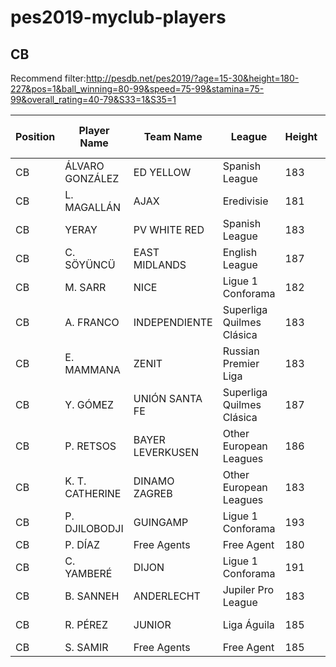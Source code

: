 # pes2019-myclub-players
## CB
Recommend filter:http://pesdb.net/pes2019/?age=15-30&height=180-227&pos=1&ball_winning=80-99&speed=75-99&stamina=75-99&overall_rating=40-79&S33=1&S35=1

|Position|Player Name|Team Name|League|Height|Age|Attacking Prowess|Defensive Prowess|Ball Winning|Speed|Explosive Power|Stamina|Overall Rating|Maximum Level|Overall at max Level|Playing Style|S33|S35|
|--- |--- |--- |--- |--- |--- |--- |--- |--- |--- |--- |--- |--- |--- |--- |--- |--- |--- |
|CB|ÁLVARO GONZÁLEZ|ED YELLOW|Spanish League|183|28|58|89|85|77|75|84|79|52|86|The Destroyer|Yes|Yes|
|CB|L. MAGALLÁN|AJAX|Eredivisie|181|25|59|83|85|81|75|79|79|55|87|---|Yes|Yes|
|CB|YERAY|PV WHITE RED|Spanish League|183|23|64|80|81|75|78|80|79|58|85|The Destroyer|Yes|Yes|
|CB|C. SÖYÜNCÜ|EAST MIDLANDS|English League|187|22|57|79|85|77|72|79|79|61|87|Build Up|Yes|Yes|
|CB|M. SARR|NICE|Ligue 1 Conforama|182|19|59|80|80|80|78|85|79|76|92|---|Yes|Yes|
|CB|A. FRANCO|INDEPENDIENTE|Superliga Quilmes Clásica|183|22|61|78|82|80|77|82|79|61|87|---|Yes|Yes|
|CB|E. MAMMANA|ZENIT|Russian Premier Liga|183|22|59|81|82|79|75|77|78|62|87|---|Yes|Yes|
|CB|Y. GÓMEZ|UNIÓN SANTA FE|Superliga Quilmes Clásica|187|26|61|75|80|77|73|80|78|55|85|---|Yes|Yes|
|CB|P. RETSOS|BAYER LEVERKUSEN|Other European Leagues|186|20|57|78|82|77|75|79|78|71|88|Extra Frontman|Yes|Yes|
|CB|K. T. CATHERINE|DINAMO ZAGREB|Other European Leagues|183|29|60|80|83|76|74|78|77|54|83|Defensive Full-back|Yes|Yes|
|CB|P. DJILOBODJI|GUINGAMP|Ligue 1 Conforama|193|30|58|80|82|76|74|80|77|53|83|---|Yes|Yes|
|CB|P. DÍAZ|Free Agents|Free Agent|180|24|64|75|81|81|78|80|77|57|85|---|Yes|Yes|
|CB|C. YAMBERÉ|DIJON|Ligue 1 Conforama|191|28|60|82|81|76|75|78|76|55|83|---|Yes|Yes|
|CB|B. SANNEH|ANDERLECHT|Jupiler Pro League|183|24|61|74|80|79|72|77|76|58|84|Extra Frontman|Yes|Yes|
|CB|R. PÉREZ|JUNIOR|Liga Águila|185|28|59|81|82|75|73|78|74|57|83|Extra Frontman|Yes|Yes|
|CB|S. SAMIR|Free Agents|Free Agent|185|29|52|79|81|79|77|76|73|57|81|---|Yes|Yes|




